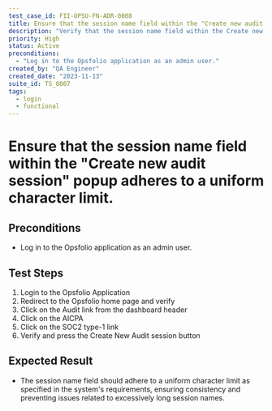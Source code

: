 ```yaml
---
test_case_id: FII-OPSU-FN-ADR-0008
title: Ensure that the session name field within the "Create new audit session" popup adheres to a uniform character limit.
description: "Verify that the session name field within the Create new audit session popup adheres to a uniform character limit."
priority: High
status: Active
preconditions: 
  - "Log in to the Opsfolio application as an admin user."
created_by: "QA Engineer"
created_date: "2023-11-13"
suite_id: TS_0007
tags:
  - login
  - functional
---
```


# Ensure that the session name field within the "Create new audit session" popup adheres to a uniform character limit.

## Preconditions

- Log in to the Opsfolio application as an admin user.

## Test Steps

1. Login to the Opsfolio Application                   
2. Redirect to the Opsfolio home page and verify
3. Click on the Audit link from the dashboard header                                                                       
4. Click on the AICPA
5. Click on the SOC2 type-1 link                          
6. Verify and press the Create New Audit session button

## Expected Result

- The session name field should adhere to a uniform character limit as specified in the system's requirements, ensuring consistency and preventing issues related to excessively long session names.

